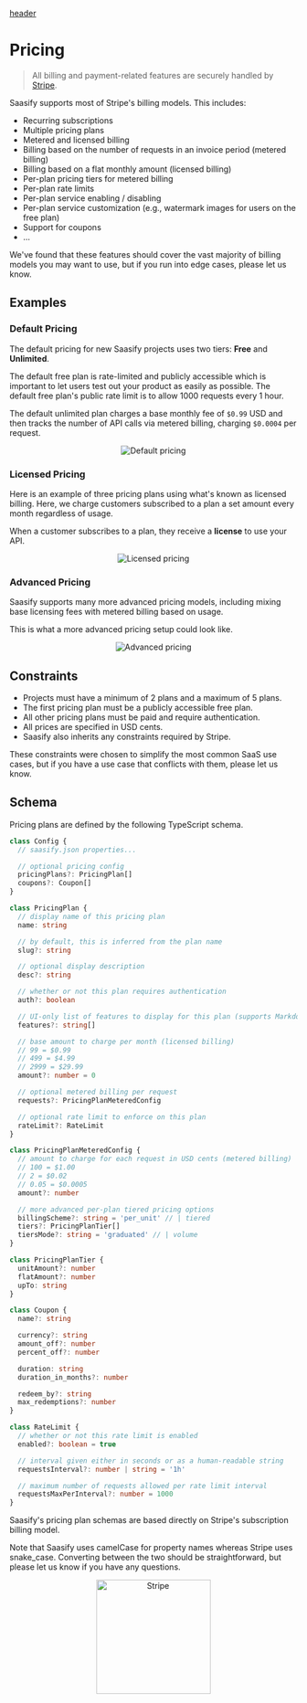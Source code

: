 [header](_header.md ':include')

# Pricing

> All billing and payment-related features are securely handled by [Stripe](https://stripe.com).

Saasify supports most of Stripe's billing models. This includes:

- Recurring subscriptions
- Multiple pricing plans
- Metered and licensed billing
- Billing based on the number of requests in an invoice period (metered billing)
- Billing based on a flat monthly amount (licensed billing)
- Per-plan pricing tiers for metered billing
- Per-plan rate limits
- Per-plan service enabling / disabling
- Per-plan service customization (e.g., watermark images for users on the free plan)
- Support for coupons
- ...

We've found that these features should cover the vast majority of billing models you may want to use, but if you run into edge cases, please let us know.

## Examples

### Default Pricing

The default pricing for new Saasify projects uses two tiers: **Free** and **Unlimited**.

The default free plan is rate-limited and publicly accessible which is important to let users test out your product as easily as possible. The default free plan's public rate limit is to allow 1000 requests every 1 hour.

The default unlimited plan charges a base monthly fee of `$0.99` USD and then tracks the number of API calls via metered billing, charging `$0.0004` per request.

<p align="center">
  <img src="./_media/pricing-default.jpg" alt="Default pricing" />
</p>

### Licensed Pricing

Here is an example of three pricing plans using what's known as licensed billing. Here, we charge customers subscribed to a plan a set amount every month regardless of usage.

When a customer subscribes to a plan, they receive a **license** to use your API.

<p align="center">
  <img src="./_media/pricing-licensed.jpg" alt="Licensed pricing" />
</p>

### Advanced Pricing

Saasify supports many more advanced pricing models, including mixing base licensing fees with metered billing based on usage.

This is what a more advanced pricing setup could look like.

<p align="center">
  <img src="./_media/pricing-advanced.jpg" alt="Advanced pricing" />
</p>

## Constraints

- Projects must have a minimum of 2 plans and a maximum of 5 plans.
- The first pricing plan must be a publicly accessible free plan.
- All other pricing plans must be paid and require authentication.
- All prices are specified in USD cents.
- Saasify also inherits any constraints required by Stripe.

These constraints were chosen to simplify the most common SaaS use cases, but if you have a use case that conflicts with them, please let us know.

## Schema

Pricing plans are defined by the following TypeScript schema.

```ts
class Config {
  // saasify.json properties...

  // optional pricing config
  pricingPlans?: PricingPlan[]
  coupons?: Coupon[]
}

class PricingPlan {
  // display name of this pricing plan
  name: string

  // by default, this is inferred from the plan name
  slug?: string

  // optional display description
  desc?: string

  // whether or not this plan requires authentication
  auth?: boolean

  // UI-only list of features to display for this plan (supports Markdown)
  features?: string[]

  // base amount to charge per month (licensed billing)
  // 99 = $0.99
  // 499 = $4.99
  // 2999 = $29.99
  amount?: number = 0

  // optional metered billing per request
  requests?: PricingPlanMeteredConfig

  // optional rate limit to enforce on this plan
  rateLimit?: RateLimit
}

class PricingPlanMeteredConfig {
  // amount to charge for each request in USD cents (metered billing)
  // 100 = $1.00
  // 2 = $0.02
  // 0.05 = $0.0005
  amount?: number

  // more advanced per-plan tiered pricing options
  billingScheme?: string = 'per_unit' // | tiered
  tiers?: PricingPlanTier[]
  tiersMode?: string = 'graduated' // | volume
}

class PricingPlanTier {
  unitAmount?: number
  flatAmount?: number
  upTo: string
}

class Coupon {
  name?: string

  currency?: string
  amount_off?: number
  percent_off?: number

  duration: string
  duration_in_months?: number

  redeem_by?: string
  max_redemptions?: number
}

class RateLimit {
  // whether or not this rate limit is enabled
  enabled?: boolean = true

  // interval given either in seconds or as a human-readable string
  requestsInterval?: number | string = '1h'

  // maximum number of requests allowed per rate limit interval
  requestsMaxPerInterval?: number = 1000
}
```

Saasify's pricing plan schemas are based directly on Stripe's subscription billing model.

Note that Saasify uses camelCase for property names whereas Stripe uses snake_case. Converting between the two should be straightforward, but please let us know if you have any questions.

<p align="center">
  <img src="./_media/undraw/stripe_payments.svg" alt="Stripe" width="200" />
</p>
